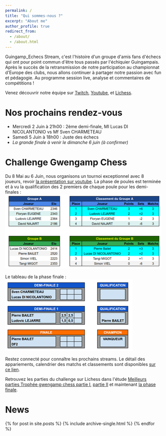 ```yaml
---
permalink: /
title: "Qui sommes-nous ?"
excerpt: "About me"
author_profile: true
redirect_from: 
  - /about/
  - /about.html
---
```


Guingamp_Echecs Stream, c'est l'histoire d'un groupe d'amis fans d'échecs qui ont pour point commun d'être tous passés par l'échiquier Guingampais. Après le succès de la retransmission de notre participation au championnat d'Europe des clubs, nous allons continuer à partager notre passion avec fun et pédagogie. Au programme session live, analyse et commentaires de compétitions !

Venez découvrir notre équipe sur [Twitch](https://www.twitch.tv/guingamp_echecs), [Youtube](https://www.youtube.com/channel/UCDa-Z-OF7U1xfGy3s835AxQ), et [Lichess](https://lichess.org/@/guingamp-echecs).

Nos prochains rendez-vous
======
  * Mercredi 2 Juin à 21h00 : 2ème demi-finale, MI Lucas DI NICOLANTONIO vs Mf Sven CHARMETEAU
  * Samedi 5 Juin à 18h00 : Juste des échecs
  * *La grande finale à venir le dimanche 6 juin (à confirmer)*

Challenge Gwengamp Chess
======

Du 8 Mai au 6 Juin, nous organisons un tournoi exceptionnel avec 8 joueurs, revoir [la présentation sur youtube](https://www.youtube.com/watch?v=ARqkzBN-I2k).
La phase de poules est terminée et à vu la qualification des 2 premiers de chaque poule pour les demi-finales :    
![](../images/poules.png)

Le tableau de la phase finale :    
![](../images/finales.png)

Restez connecté pour connaître les prochains streams.
Le détail des appariements, calendrier des matchs et classements sont disponibles [sur ce lien](https://docs.google.com/spreadsheets/d/1KcM92fU3VAFJtJLrZHnmAvBvIPzSW0i4ZX-RKlkoq_I/edit?usp=sharing).

Retrouvez les parties du challenge sur Lichess dans l'étude [Meilleurs parties Trophée gwengamp chess partie I](https://lichess.org/study/amDirdX3), [partie II](https://lichess.org/study/Kh26x8Kf) et maintenant [la phase finale](https://lichess.org/study/D7Dk1Z3D).

News
======
{% for post in site.posts %}
  {% include archive-single.html %}
{% endfor %}
